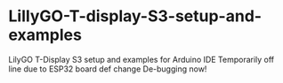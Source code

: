 # LillyGO-T-display-S3-setup-and-examples
LilyGO T-Display S3 setup and examples for Arduino IDE
Temporarily off line due to ESP32 board def change
De-bugging now!
